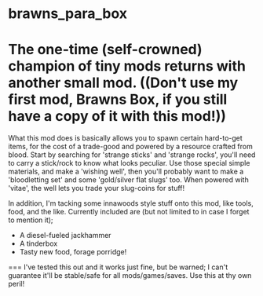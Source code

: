 # brawns_para_box
The one-time (self-crowned) champion of tiny mods returns with another small mod.  ((Don't use my first mod, Brawns Box, if you still have a copy of it with this mod!))
===
What this mod does is basically allows you to spawn certain hard-to-get items, for the cost of a trade-good and powered by a resource crafted from blood. Start by searching for 'strange sticks' and 'strange rocks', you'll need to carry a stick/rock to know what looks peculiar. Use those special simple materials, and make a 'wishing well', then you'll probably want to make a 'bloodletting set' and some 'gold/silver flat slugs' too. When powered with 'vitae', the well lets you trade your slug-coins for stuff!

In addition, I'm tacking some innawoods style stuff onto this mod, like tools, food, and the like. Currently included are (but not limited to in case I forget to mention it);
* A diesel-fueled jackhammer
* A tinderbox
* Tasty new food, forage porridge!

===
I've tested this out and it works just fine, but be warned; I can't guarantee it'll be stable/safe for all mods/games/saves. Use this at thy own peril!
